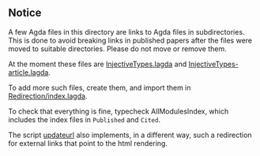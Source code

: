 ## Notice

A few Agda files in this directory are links to Agda files in subdirectories. This is done to avoid breaking links in published papers after the files were moved to suitable directories. Please do not move or remove them.

At the moment these files are [InjectiveTypes.lagda](InjectiveTypes.lagda) and [InjectiveTypes-article.lagda](InjectiveTypes-article.lagda).

To add more such files, create them, and import them in [Redirection/index.lagda](Redirection/index.lagda).

To check that everything is fine, typecheck AllModulesIndex, which includes the index files in `Published` and `Cited`.

The script [updateurl](../updateurl) also implements, in a different way, such a redirection for external links that point to the html rendering.
